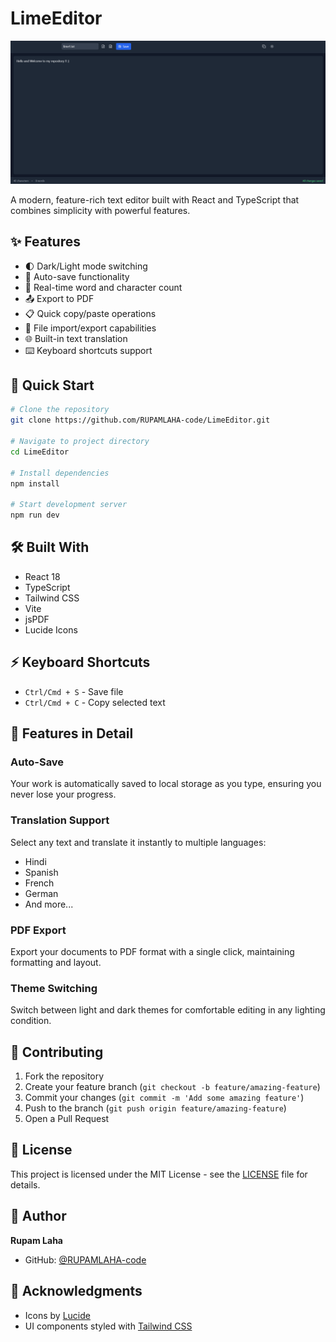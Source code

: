 # LimeEditor

![LimEditor](./images/lime.png)

A modern, feature-rich text editor built with React and TypeScript that combines simplicity with powerful features.

## ✨ Features

- 🌓 Dark/Light mode switching
- 💾 Auto-save functionality
- 📝 Real-time word and character count
- 📤 Export to PDF
- 📋 Quick copy/paste operations
- 🔄 File import/export capabilities
- 🌐 Built-in text translation
- ⌨️ Keyboard shortcuts support

## 🚀 Quick Start

```bash
# Clone the repository
git clone https://github.com/RUPAMLAHA-code/LimeEditor.git

# Navigate to project directory
cd LimeEditor

# Install dependencies
npm install

# Start development server
npm run dev
```

## 🛠️ Built With

- React 18
- TypeScript
- Tailwind CSS
- Vite
- jsPDF
- Lucide Icons

## ⚡ Keyboard Shortcuts

- `Ctrl/Cmd + S` - Save file
- `Ctrl/Cmd + C` - Copy selected text

## 🎯 Features in Detail

### Auto-Save
Your work is automatically saved to local storage as you type, ensuring you never lose your progress.

### Translation Support
Select any text and translate it instantly to multiple languages:
- Hindi
- Spanish
- French
- German
- And more...

### PDF Export
Export your documents to PDF format with a single click, maintaining formatting and layout.

### Theme Switching
Switch between light and dark themes for comfortable editing in any lighting condition.

## 🤝 Contributing

1. Fork the repository
2. Create your feature branch (`git checkout -b feature/amazing-feature`)
3. Commit your changes (`git commit -m 'Add some amazing feature'`)
4. Push to the branch (`git push origin feature/amazing-feature`)
5. Open a Pull Request

## 📝 License

This project is licensed under the MIT License - see the [LICENSE](LICENSE) file for details.

## 👤 Author

**Rupam Laha**
- GitHub: [@RUPAMLAHA-code](https://github.com/RUPAMLAHA-code)

## 🌟 Acknowledgments

- Icons by [Lucide](https://lucide.dev)
- UI components styled with [Tailwind CSS](https://tailwindcss.com)
